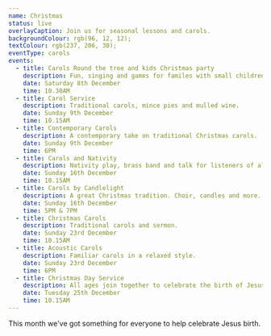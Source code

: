 ```yaml
---
name: Christmas
status: live
overlayCaption: Join us for seasonal lessons and carols.
backgroundColour: rgb(96, 12, 12);
textColour: rgb(237, 206, 30);
eventType: carols
events:
  - title: Carols Round the tree and kids Christmas party
    description: Fun, singing and games for familes with small children.
    date: Saturday 8th December
    time: 10.30AM
  - title: Carol Service
    description: Traditional carols, mince pies and mulled wine.
    date: Sunday 9th December
    time: 10.15AM
  - title: Contemporary Carols
    description: A contemporary take on traditional Christmas carols.
    date: Sunday 9th December
    time: 6PM
  - title: Carols and Nativity
    description: Nativity play, brass band and talk for listeners of all ages.
    date: Sunday 16th December
    time: 10.15AM
  - title: Carols by Candlelight
    description: A great Christmas tradition. Choir, candles and more.
    date: Sunday 16th December
    time: 5PM & 7PM
  - title: Christmas Carols
    description: Traditional carols and sermon.
    date: Sunday 23rd December
    time: 10.15AM
  - title: Acoustic Carols
    description: Familiar carols in a relaxed style.
    date: Sunday 23rd December
    time: 6PM
  - title: Christmas Day Service
    description: All ages join together to celebrate the birth of Jesus!
    date: Tuesday 25th December
    time: 10.15AM
---
```

This month we've got something for everyone to help celebrate Jesus birth.